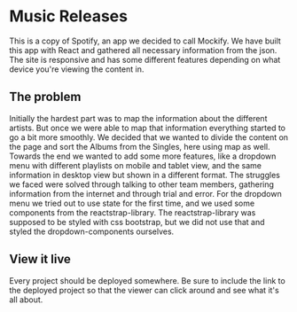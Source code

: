 # Music Releases

This is a copy of Spotify, an app we decided to call Mockify. We have built this app with React and gathered all necessary information from the json.
The site is responsive and has some different features depending on what device you're viewing the content in.

## The problem

Initially the hardest part was to map the information about the different artists. But once we were able to map that information everything started to go a bit more
smoothly. We decided that we wanted to divide the content on the page and sort the Albums from the Singles, here using map as well. Towards the end we wanted to add some more features, like a dropdown menu with different playlists on mobile and tablet view, and the same information in desktop view but shown in a different format. The struggles we faced were solved through talking to other team members, gathering information from the internet and through trial and error. For the dropdown menu we tried out to use state for the first time, and we used some components from the reactstrap-library. The reactstrap-library was supposed to be styled with css bootstrap, but we did not use that and styled the dropdown-components ourselves.

## View it live

Every project should be deployed somewhere. Be sure to include the link to the deployed project so that the viewer can click around and see what it's all about.
